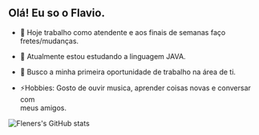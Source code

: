 ## Olá! Eu so o Flavio.


- 🔭 Hoje trabalho como atendente e aos finais de semanas faço <br>
fretes/mudanças.

- 🌱 Atualmente estou estudando a linguagem JAVA.

- 🤔 Busco a minha primeira oportunidade de trabalho na área de ti.

- ⚡Hobbies: Gosto de ouvir musica, aprender coisas novas e conversar com <br> 
meus amigos.

![Fleners's GitHub stats](https://github-readme-stats.vercel.app/api?username=Fleners&show_icons=true&theme=tokyonight)

